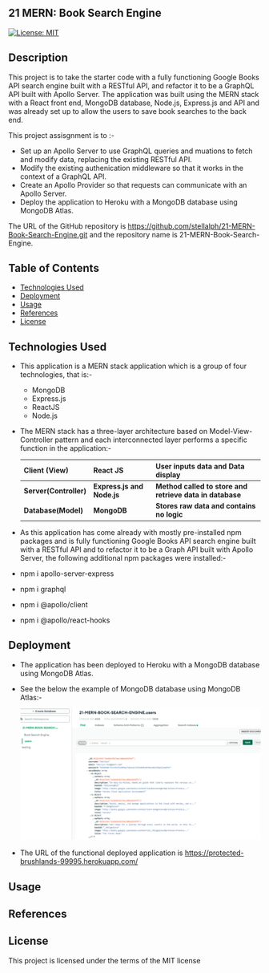 ## 21 MERN: Book Search Engine

[![License: MIT](https://img.shields.io/badge/License-MIT-yellow.svg)](https://opensource.org/licenses/MIT)

## Description

This project is to take the starter code with a fully functioning Google Books API search engine built with a RESTful API, and refactor it to be a GraphQL API built with Apollo Server. The application was built using the MERN stack with a React front end, MongoDB database, Node.js, Express.js and API and was already set up to allow the users to save book searches to the back end.

This project assisgnment is to :-

- Set up an Apollo Server to use GraphQL queries and muations to fetch and modify data, replacing the existing RESTful API.
- Modify the existing authenication middleware so that it works in the context of a GraphQL API.
- Create an Apollo Provider so that requests can communicate with an Apollo Server.
- Deploy the application to Heroku with a MongoDB database using MongoDB Atlas.

The URL of the GitHub repository is https://github.com/stellalph/21-MERN-Book-Search-Engine.git and the repository name is 21-MERN-Book-Search-Engine.

## Table of Contents

- [Technologies Used](#technologies-used)
- [Deployment](#deployment)
- [Usage](#usage)
- [References](#references)
- [License](#license)

## Technologies Used

- This application is a MERN stack application which is a group of four technologies, that is:-
  - MongoDB
  - Express.js
  - ReactJS
  - Node.js
- The MERN stack has a three-layer architecture based on Model-View-Controller pattern and each interconnected layer performs a specific function in the application:-

  | Client (View)          | React JS                   | User inputs data and Data display                        |
  | ---------------------- | -------------------------- | -------------------------------------------------------- |
  | **Server(Controller)** | **Express.js and Node.js** | **Method called to store and retrieve data in database** |
  | **Database(Model)**    | **MongoDB**                | **Stores raw data and contains no logic**                |

- As this application has come already with mostly pre-installed npm packages and is fully functioning Google Books API search engine built with a RESTful API and to refactor it to be a Graph API built with Apollo Server, the following additional npm packages were installed:-

- npm i apollo-server-express
- npm i graphql
- npm i @apollo/client
- npm i @apollo/react-hooks

## Deployment

- The application has been deployed to Heroku with a MongoDB database using MongoDB Atlas.

- See the below the example of MongoDB database using MongoDB Atlas:-

  ![alt text](./assets/img05.png)

- The URL of the functional deployed application is https://protected-brushlands-99995.herokuapp.com/

## Usage

## References

## License

This project is licensed under the terms of the MIT license
